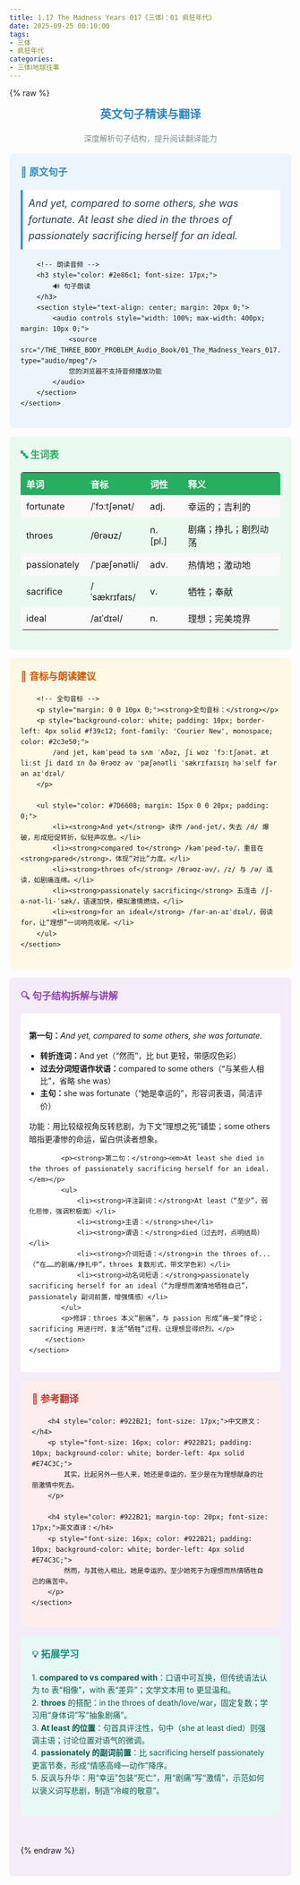 ```yaml
---
title: 1.17 The Madness Years 017《三体Ⅰ：01 疯狂年代》
date: 2025-09-25 00:10:00
tags:
- 三体
- 疯狂年代
categories:
- 三体Ⅰ地球往事
---
```


{% raw %}
<!-- 英文句子精读与翻译  start -->
<section data-role="paragraph" class="_myeditor">
	<h2 style="text-align: center; color: #2e86c1; font-size: 20px;">
		英文句子精读与翻译
	</h2>
	<p style="color: #7f8c8d; text-align: center;">
		深度解析句子结构，提升阅读翻译能力
	</p>
</section>

<!-- 原文与媒体 -->
<section data-role="paragraph" class="_myeditor">
	<section style="background-color: #ebf5fb; padding: 20px; border-radius: 8px; margin: 15px 0; box-sizing: border-box;">
		<h3 style="color: #2e86c1; font-size: 17px;">
			📝 原文句子
		</h3>
		<p style="font-size: 18px; font-style: italic; color: #2c3e50; padding: 10px; background-color: white; border-left: 4px solid #3498db;">
			And yet, compared to some others, she was fortunate. At least she died in the throes of passionately sacrificing herself for an ideal.
		</p>

		<!-- 朗读音频 -->
		<h3 style="color: #2e86c1; font-size: 17px;">
			🔊 句子朗读
		</h3>
		<section style="text-align: center; margin: 20px 0;">
			<audio controls style="width: 100%; max-width: 400px; margin: 10px 0;">
				<source src="/THE_THREE_BODY_PROBLEM_Audio_Book/01_The_Madness_Years_017.mp3" type="audio/mpeg"/>
				您的浏览器不支持音频播放功能
			</audio>
		</section>
	</section>
</section>

<!-- 生词表 -->
<section data-role="paragraph" class="_myeditor">
	<section style="background-color: #eafaf1; padding: 20px; border-radius: 8px; margin: 15px 0;">
		<h3 style="color: #27ae60; font-size: 17px;">
			🔤 生词表
		</h3>
		<table style="width: 100%; border-collapse: collapse; margin-top: 15px;">
			<tbody>
				<tr style="background-color: #27ae60; color: white;">
					<th style="text-align: left; padding: 8px 10px;">单词</th>
					<th style="text-align: left; padding: 8px 10px;">音标</th>
					<th style="text-align: left; padding: 8px 10px;">词性</th>
					<th style="text-align: left; padding: 8px 10px;">释义</th>
				</tr>
				<tr><td>fortunate</td><td>/ˈfɔːtʃənət/</td><td>adj.</td><td>幸运的；吉利的</td></tr>
				<tr><td>throes</td><td>/θrəʊz/</td><td>n. [pl.]</td><td>剧痛；挣扎；剧烈动荡</td></tr>
				<tr><td>passionately</td><td>/ˈpæʃənətli/</td><td>adv.</td><td>热情地；激动地</td></tr>
				<tr><td>sacrifice</td><td>/ˈsækrɪfaɪs/</td><td>v.</td><td>牺牲；奉献</td></tr>
				<tr><td>ideal</td><td>/aɪˈdɪəl/</td><td>n.</td><td>理想；完美境界</td></tr>
			</tbody>
		</table>
	</section>
</section>

<!-- 音标与朗读建议 -->
<section data-role="paragraph" class="_myeditor">
	<section style="background-color: #FEF9E7; padding: 20px; border-radius: 8px; margin: 15px 0;">
		<h3 style="color: #D35400; font-size: 17px;">
			🎵 音标与朗读建议
		</h3>

		<!-- 全句音标 -->
		<p style="margin: 0 0 10px 0;"><strong>全句音标：</strong></p>
		<p style="background-color: white; padding: 10px; border-left: 4px solid #f39c12; font-family: 'Courier New', monospace; color: #2c3e50;">
			/ənd jet, kəmˈpeəd tə sʌm ˈʌðəz, ʃi wɒz ˈfɔːtʃənət. æt liːst ʃi daɪd ɪn ðə θrəʊz əv ˈpæʃənətli ˈsækrɪfaɪsɪŋ həˈself fər ən aɪˈdɪəl/
		</p>

		<ul style="color: #7D6608; margin: 15px 0 0 20px; padding: 0;">
			<li><strong>And yet</strong> 读作 /ənd-jet/，失去 /d/ 爆破，形成短促转折，似轻声叹息。</li>
			<li><strong>compared to</strong> /kəmˈpeəd-tə/，重音在 <strong>pared</strong>，体现“对比”力度。</li>
			<li><strong>throes of</strong> /θrəʊz-əv/，/z/ 与 /ə/ 连读，如剧痛连绵。</li>
			<li><strong>passionately sacrificing</strong> 五连击 /ʃ-ə-nət-li-ˈsæk/，语速加快，模拟激情燃烧。</li>
			<li><strong>for an ideal</strong> /fər-ən-aɪˈdɪəl/，弱读 for，让“理想”一词响亮收尾。</li>
		</ul>
	</section>
</section>

<!-- 句子结构拆解 -->
<section data-role="paragraph" class="_myeditor">
	<section style="background-color: #F4ECF7; padding: 20px; border-radius: 8px; margin: 15px 0;">
		<h3 style="color: #8E44AD; font-size: 17px;">
			🔍 句子结构拆解与讲解
		</h3>
		<section style="background-color: white; padding: 15px; border-radius: 5px;">
			<p><strong>第一句：</strong><em>And yet, compared to some others, she was fortunate.</em></p>
			<ul>
				<li><strong>转折连词：</strong>And yet（“然而”，比 but 更轻，带感叹色彩）</li>
				<li><strong>过去分词短语作状语：</strong>compared to some others（“与某些人相比”，省略 she was）</li>
				<li><strong>主句：</strong>she was fortunate（“她是幸运的”，形容词表语，简洁评价）</li>
			</ul>
			<p>功能：用比较级视角反转悲剧，为下文“理想之死”铺垫；some others 暗指更凄惨的命运，留白供读者想象。</p>

			<p><strong>第二句：</strong><em>At least she died in the throes of passionately sacrificing herself for an ideal.</em></p>
			<ul>
				<li><strong>评注副词：</strong>At least（“至少”，弱化悲惨，强调积极面）</li>
				<li><strong>主语：</strong>she</li>
				<li><strong>谓语：</strong>died（过去时，点明结局）</li>
				<li><strong>介词短语：</strong>in the throes of...（“在……的剧痛/挣扎中”，throes 复数形式，带文学色彩）</li>
				<li><strong>动名词短语：</strong>passionately sacrificing herself for an ideal（“为理想而激情地牺牲自己”，passionately 副词前置，增强情感）</li>
			</ul>
			<p>修辞：throes 本义“剧痛”，与 passion 形成“痛—爱”悖论；sacrificing 用进行时，复活“牺牲”过程，让理想显得炽烈。</p>
		</section>
	</section>
</section>

<!-- 参考翻译 -->
<section data-role="paragraph" class="_myeditor">
	<section style="background-color: #FDEDEC; padding: 20px; border-radius: 8px; margin: 15px 0;">
		<h3 style="color: #C0392B; font-size: 17px;">
			📖 参考翻译
		</h3>

		<h4 style="color: #922B21; font-size: 17px;">中文原文：</h4>
		<p style="font-size: 16px; color: #922B21; padding: 10px; background-color: white; border-left: 4px solid #E74C3C;">
			其实，比起另外一些人来，她还是幸运的，至少是在为理想献身的壮丽激情中死去。
		</p>

		<h4 style="color: #922B21; margin-top: 20px; font-size: 17px;">英文直译：</h4>
		<p style="font-size: 16px; color: #922B21; padding: 10px; background-color: white; border-left: 4px solid #E74C3C;">
			然而，与其他人相比，她是幸运的。至少她死于为理想而热情牺牲自己的痛苦中。
		</p>
	</section>
</section>

<!-- 拓展学习 -->
<section data-role="paragraph" class="_myeditor">
	<section style="background-color: #E8F8F5; padding: 20px; border-radius: 8px; margin: 15px 0;">
		<h3 style="color: #148F77; font-size: 17px;">
			💡 拓展学习
		</h3>
		<p style="color: #0E6251;">
			1. <strong>compared to vs compared with</strong>：口语中可互换，但传统语法认为 to 表“相像”，with 表“差异”；文学文本用 to 更显温和。<br>
			2. <strong>throes</strong> 的搭配：in the throes of death/love/war，固定复数；学习用“身体词”写“抽象剧痛”。<br>
			3. <strong>At least 的位置</strong>：句首具评注性，句中（she at least died）则强调主语；讨论位置对语气的微调。<br>
			4. <strong>passionately 的副词前置</strong>：比 sacrificing herself passionately 更富节奏，形成“情感高峰—动作”降序。<br>
			5. 反讽与升华：用“幸运”包装“死亡”，用“剧痛”写“激情”，示范如何以褒义词写悲剧，制造“冷峻的敬意”。
		</p>
	</section>
</section>

<!-- 结束空行 -->
<section data-role="paragraph" class="_myeditor">
	<p><br/></p>
</section>

<style>
._myeditor { font-family: -apple-system, BlinkMacSystemFont, "Segoe UI", Roboto, "Helvetica Neue", Arial, sans-serif; line-height: 1.6; }
h2, h3, h4 { font-weight: 600; margin-top: 0; }
ul { padding-left: 20px; }
table { width: 100%; margin: 15px 0; border-radius: 5px; overflow: hidden; }
th { font-weight: 600; padding: 8px 10px; }
td { padding: 8px 10px; }
tr:nth-child(even) { background-color: #f9f9f9; }
.firstRow { font-weight: 600; }
</style>
<!-- 英文句子精读与翻译  end -->
{% endraw %}